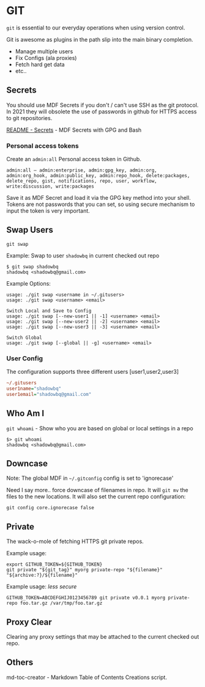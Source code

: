 # GIT

`git` is essential to our everyday operations when using version control.

Git is awesome as plugins in the path slip into the main binary completion.

* Manage multiple users
* Fix Configs (ala proxies)
* Fetch hard get data
* etc..

## Secrets 

You should use MDF Secrets if you don't / can't use SSH as the git protocol. In 2021 they will obsolete the use of passwords in github for HTTPS access to git repositories.

[README - Secrets](docs/README.secrets.md) - MDF Secrets with GPG and Bash

### Personal access tokens
 
Create an `admin:all` Personal access token in Github.

```
admin:all — admin:enterprise, admin:gpg_key, admin:org, admin:org_hook, admin:public_key, admin:repo_hook, delete:packages, delete_repo, gist, notifications, repo, user, workflow, write:discussion, write:packages
```

Save it as MDF Secret and load it via the GPG key method into your shell. Tokens are not passwords that you can set, so using secure mechanism to input the token is very important. 


## Swap Users

`git swap` 

Example: Swap to user `shadowbq` in current checked out repo

```shell
$ git swap shadowbq
shadowbq <shadowbq@gmail.com>
```

Example Options:

```shell
usage: ./git swap <username in ~/.gitusers>
usage: ./git swap <username> <email>

Switch Local and Save to Config
usage: ./git swap [--new-user1 || -1] <username> <email>
usage: ./git swap [--new-user2 || -2] <username> <email>
usage: ./git swap [--new-user3 || -3] <username> <email>

Switch Global
usage: ./git swap [--global || -g] <username> <email>
```

### User Config

The configuration supports three different users [user1,user2,user3]

```ini
~/.gitusers
user1name="shadowbq"
user1email="shadowbq@gmail.com"
```

## Who Am I

`git whoami` - Show who you are based on global or local settings in a repo

```shell
$> git whoami
shadowbq <shadowbq@gmail.com>
```

## Downcase

Note: The global MDF in `~/.gitconfig` config is set to 'ignorecase'

Need I say more.. force downcase of filenames in repo. It will `git mv` the files to the new locations.
It will also set the current repo configuration:

`git config core.ignorecase false`

## Private

The wack-o-mole of fetching HTTPS git private repos.

Example usage: 

```shell
export GITHUB_TOKEN=${GITHUB_TOKEN} 
git private "${git_tag}" myorg private-repo "${filename}" "${archive:?}/${filename}"
```

Example usage: *less secure*

```shell
GITHUB_TOKEN=ABCDEFGHIJ0123456789 git private v0.0.1 myorg private-repo foo.tar.gz /var/tmp/foo.tar.gz
```

## Proxy Clear

Clearing any proxy settings that may be attached to the current checked out repo.

## Others

md-toc-creator - Markdown Table of Contents Creations script.
